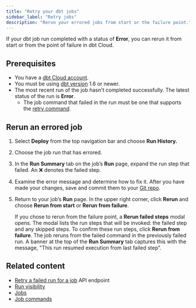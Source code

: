 ```yaml
---
title: "Retry your dbt jobs" 
sidebar_label: "Retry jobs"
description: "Rerun your errored jobs from start or the failure point."
---
```


If your dbt job run completed with a status of **Error**, you can rerun it from start or from the point of failure in dbt Cloud.

## Prerequisites

- You have a [dbt Cloud account](https://www.getdbt.com/signup).
- You must be using [dbt version](/docs/dbt-versions/upgrade-core-in-cloud) 1.6 or newer.
- The most recent run of the job hasn't completed successfully. The latest status of the run is **Error**.
    - The job command that failed in the run must be one that supports the [retry command](/reference/commands/retry).

## Rerun an errored job

1. Select **Deploy** from the top navigation bar and choose **Run History.** 
2. Choose the job run that has errored. 
3. In the **Run Summary** tab on the job’s **Run** page, expand the run step that failed. An :x: denotes the failed step. 
4. Examine the error message and determine how to fix it. After you have made your changes, save and commit them to your [Git repo](/docs/collaborate/git-version-control).
5. Return to your job’s **Run** page. In the upper right corner, click **Rerun** and choose **Rerun from start** or **Rerun from failure**.
    
    If you chose to rerun from the failure point, a **Rerun failed steps** modal opens. The modal lists the run steps that will be invoked: the failed step and any skipped steps. To confirm these run steps, click **Rerun from failure**. The job reruns from the failed command in the previously failed run. A banner at the top of the **Run Summary** tab captures this with the message, "This run resumed execution from last failed step".

<Lightbox src="/img/docs/deploy/native-retry.gif" width="70%" title="Example of the Rerun options in dbt Cloud"/>

## Related content
- [Retry a failed run for a job](/dbt-cloud/api-v2#/operations/Retry%20a%20failed%20run%20for%20a%20job) API endpoint
- [Run visibility](/docs/deploy/run-visibility)
- [Jobs](/docs/deploy/jobs)
- [Job commands](/docs/deploy/job-commands)